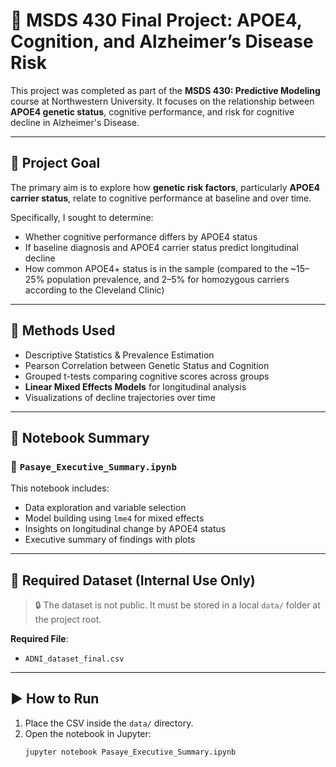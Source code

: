 # 🧠 MSDS 430 Final Project: APOE4, Cognition, and Alzheimer’s Disease Risk

This project was completed as part of the **MSDS 430: Predictive Modeling** course at Northwestern University. It focuses on the relationship between **APOE4 genetic status**, cognitive performance, and risk for cognitive decline in Alzheimer's Disease.

---

## 🎯 Project Goal

The primary aim is to explore how **genetic risk factors**, particularly **APOE4 carrier status**, relate to cognitive performance at baseline and over time.

Specifically, I sought to determine:

- Whether cognitive performance differs by APOE4 status
- If baseline diagnosis and APOE4 carrier status predict longitudinal decline
- How common APOE4+ status is in the sample (compared to the ~15–25% population prevalence, and 2–5% for homozygous carriers according to the Cleveland Clinic)

---

## 🧪 Methods Used

- Descriptive Statistics & Prevalence Estimation
- Pearson Correlation between Genetic Status and Cognition
- Grouped t-tests comparing cognitive scores across groups
- **Linear Mixed Effects Models** for longitudinal analysis
- Visualizations of decline trajectories over time

---

## 📘 Notebook Summary

### 📂 `Pasaye_Executive_Summary.ipynb`

This notebook includes:

- Data exploration and variable selection
- Model building using `lme4` for mixed effects
- Insights on longitudinal change by APOE4 status
- Executive summary of findings with plots

---

## 📁 Required Dataset (Internal Use Only)

> 🔒 The dataset is not public. It must be stored in a local `data/` folder at the project root.

**Required File**:
- `ADNI_dataset_final.csv`

---

## ▶️ How to Run

1. Place the CSV inside the `data/` directory.
2. Open the notebook in Jupyter:
   ```bash
   jupyter notebook Pasaye_Executive_Summary.ipynb
